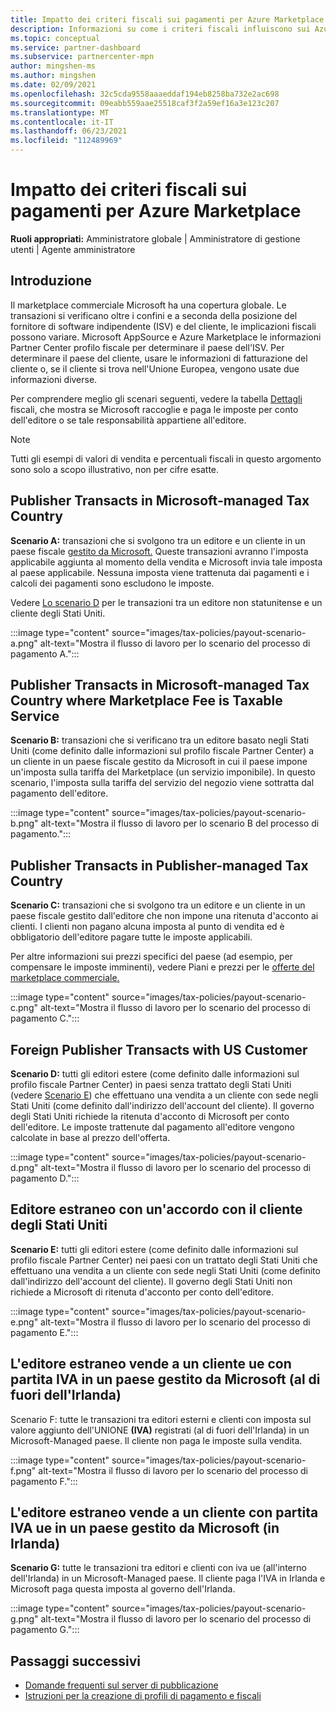 ```yaml
---
title: Impatto dei criteri fiscali sui pagamenti per Azure Marketplace
description: Informazioni su come i criteri fiscali influiscono sui Azure Marketplace.
ms.topic: conceptual
ms.service: partner-dashboard
ms.subservice: partnercenter-mpn
author: mingshen-ms
ms.author: mingshen
ms.date: 02/09/2021
ms.openlocfilehash: 32c5cda9558aaaeddaf194eb8258ba732e2ac698
ms.sourcegitcommit: 09eabb559aae25518caf3f2a59ef16a3e123c207
ms.translationtype: MT
ms.contentlocale: it-IT
ms.lasthandoff: 06/23/2021
ms.locfileid: "112489969"
---
```

# <a name="how-tax-policies-affect-payout-for-azure-marketplace"></a>Impatto dei criteri fiscali sui pagamenti per Azure Marketplace

**Ruoli appropriati:** Amministratore globale | Amministratore di gestione utenti | Agente amministratore

## <a name="introduction"></a>Introduzione

Il marketplace commerciale Microsoft ha una copertura globale. Le transazioni si verificano oltre i confini e a seconda della posizione del fornitore di software indipendente (ISV) e del cliente, le implicazioni fiscali possono variare. Microsoft AppSource e Azure Marketplace le informazioni Partner Center profilo fiscale per determinare il paese dell'ISV. Per determinare il paese del cliente, usare le informazioni di fatturazione del cliente o, se il cliente si trova nell'Unione Europea, vengono usate due informazioni diverse.

Per comprendere meglio gli scenari seguenti, vedere la tabella [Dettagli](tax-details-marketplace.md) fiscali, che mostra se Microsoft raccoglie e paga le imposte per conto dell'editore o se tale responsabilità appartiene all'editore.

> [!NOTE]
> Tutti gli esempi di valori di vendita e percentuali fiscali in questo argomento sono solo a scopo illustrativo, non per cifre esatte.

## <a name="publisher-transacts-in-microsoft-managed-tax-country"></a>Publisher Transacts in Microsoft-managed Tax Country

**Scenario A:** transazioni che si svolgono tra un editore e un cliente in un paese fiscale [gestito da Microsoft.](tax-details-marketplace.md#microsoft-managed-countries) Queste transazioni avranno l'imposta applicabile aggiunta al momento della vendita e Microsoft invia tale imposta al paese applicabile. Nessuna imposta viene trattenuta dai pagamenti e i calcoli dei pagamenti sono escludono le imposte.

Vedere [Lo scenario D](#foreign-publisher-transacts-with-us-customer) per le transazioni tra un editore non statunitense e un cliente degli Stati Uniti.

:::image type="content" source="images/tax-policies/payout-scenario-a.png" alt-text="Mostra il flusso di lavoro per lo scenario del processo di pagamento A.":::

## <a name="publisher-transacts-in-microsoft-managed-tax-country-where-marketplace-fee-is-taxable-service"></a>Publisher Transacts in Microsoft-managed Tax Country where Marketplace Fee is Taxable Service

**Scenario B:** transazioni che si verificano tra un editore basato negli Stati Uniti (come definito dalle informazioni sul profilo fiscale Partner Center) a un cliente in un paese fiscale gestito da Microsoft in cui il paese impone un'imposta sulla tariffa del Marketplace (un servizio imponibile). In questo scenario, l'imposta sulla tariffa del servizio del negozio viene sottratta dal pagamento dell'editore.

:::image type="content" source="images/tax-policies/payout-scenario-b.png" alt-text="Mostra il flusso di lavoro per lo scenario B del processo di pagamento.":::

## <a name="publisher-transacts-in-publisher-managed-tax-country"></a>Publisher Transacts in Publisher-managed Tax Country

**Scenario C:** transazioni che si svolgono tra un editore e un cliente in un paese fiscale gestito dall'editore che non impone una ritenuta d'acconto ai clienti. I clienti non pagano alcuna imposta al punto di vendita ed è obbligatorio dell'editore pagare tutte le imposte applicabili.

Per altre informazioni sui prezzi specifici del paese (ad esempio, per compensare le imposte imminenti), vedere Piani e prezzi per le [offerte del marketplace commerciale.](/azure/marketplace/plans-pricing#custom-prices)

:::image type="content" source="images/tax-policies/payout-scenario-c.png" alt-text="Mostra il flusso di lavoro per lo scenario del processo di pagamento C.":::

## <a name="foreign-publisher-transacts-with-us-customer"></a>Foreign Publisher Transacts with US Customer

**Scenario D:** tutti gli editori estere (come definito dalle informazioni sul profilo fiscale Partner Center) in paesi senza trattato degli Stati Uniti (vedere [Scenario E](#foreign-publisher-with-a-treaty-transacts-with-us-customer)) che effettuano una vendita a un cliente con sede negli Stati Uniti (come definito dall'indirizzo dell'account del cliente). Il governo degli Stati Uniti richiede la ritenuta d'acconto di Microsoft per conto dell'editore. Le imposte trattenute dal pagamento all'editore vengono calcolate in base al prezzo dell'offerta.

:::image type="content" source="images/tax-policies/payout-scenario-d.png" alt-text="Mostra il flusso di lavoro per lo scenario del processo di pagamento D.":::

## <a name="foreign-publisher-with-a-treaty-transacts-with-us-customer"></a>Editore estraneo con un'accordo con il cliente degli Stati Uniti

**Scenario E:** tutti gli editori estere (come definito dalle informazioni sul profilo fiscale Partner Center) nei paesi con un trattato degli Stati Uniti che effettuano una vendita a un cliente con sede negli Stati Uniti (come definito dall'indirizzo dell'account del cliente). Il governo degli Stati Uniti non richiede a Microsoft di ritenuta d'acconto per conto dell'editore.

:::image type="content" source="images/tax-policies/payout-scenario-e.png" alt-text="Mostra il flusso di lavoro per lo scenario del processo di pagamento E.":::

## <a name="foreign-publisher-sells-to-an-eu-vat-registered-customer-in-a-microsoft-managed-country-outside-ireland"></a>L'editore estraneo vende a un cliente ue con partita IVA in un paese gestito da Microsoft (al di fuori dell'Irlanda)

Scenario F: tutte le transazioni tra editori esterni e clienti con imposta sul valore aggiunto dell'UNIONE **(IVA)** registrati (al di fuori dell'Irlanda) in un Microsoft-Managed paese. Il cliente non paga le imposte sulla vendita.

:::image type="content" source="images/tax-policies/payout-scenario-f.png" alt-text="Mostra il flusso di lavoro per lo scenario del processo di pagamento F.":::

## <a name="foreign-publisher-sells-to-an-eu-vat-registered-customer-in-a-microsoft-managed-country-in-ireland"></a>L'editore estraneo vende a un cliente con partita IVA ue in un paese gestito da Microsoft (in Irlanda)

**Scenario G:** tutte le transazioni tra editori e clienti con iva ue (all'interno dell'Irlanda) in un Microsoft-Managed paese. Il cliente paga l'IVA in Irlanda e Microsoft paga questa imposta al governo dell'Irlanda.

:::image type="content" source="images/tax-policies/payout-scenario-g.png" alt-text="Mostra il flusso di lavoro per lo scenario del processo di pagamento G.":::

## <a name="next-steps"></a>Passaggi successivi

- [Domande frequenti sul server di pubblicazione](/azure/marketplace/marketplace-faq-publisher-guide)
- [Istruzioni per la creazione di profili di pagamento e fiscali](./set-up-your-payout-account.md?context=%2fazure%2fmarketplace%2fcontext%2fcontext#create-a-payment-profile)